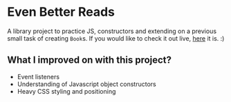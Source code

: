 # Even Better Reads

A library project to practice JS, constructors and extending on a previous small task of creating `Book`s.
If you would like to check it out live, [here](https://aaron-contreras.github.io/library/) it is. :)

## What I improved on with this project?

- Event listeners
- Understanding of Javascript object constructors
- Heavy CSS styling and positioning
